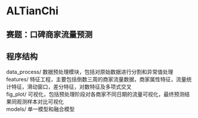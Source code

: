 # ALTianChi
## 赛题：口碑商家流量预测
## 程序结构
data_process/ 数据预处理模块，包括对原始数据进行分割和异常值处理<br>
features/ 特征工程，主要包括倒数三周的商家流量数据，商家属性特征，流量统计特征，滑动窗口，差分特征，对数特征及多项式交叉<br>
fig_plot/ 可视化，包括预处理阶段对各商家不同日期的流量可视化，最终预测结果同观测样本对比可视化<br>
models/ 单一模型和融合模型<br>
